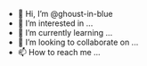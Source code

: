- 👋 Hi, I’m @ghoust-in-blue
- 👀 I’m interested in ...
- 🌱 I’m currently learning ...
- 💞️ I’m looking to collaborate on ...
- 📫 How to reach me ...

<!---
ghoust-in-blue/ghoust-in-blue is a ✨ special ✨ repository because its `README.md` (this file) appears on your GitHub profile.
You can click the Preview link to take a look at your changes.
--->
